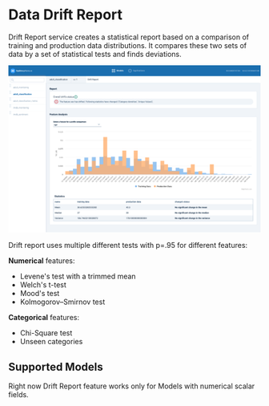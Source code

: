 # Data Drift Report

Drift Report service creates a statistical report based on a comparison of training and production data distributions. It compares these two sets of data by a set of statistical tests and finds deviations.

![](../../.gitbook/assets/drift_report_screenshot%20%281%29%20%281%29.png)

Drift report uses multiple different tests with p=.95 for different features:

**Numerical** features:

* Levene's test with a trimmed mean 
* Welch's t-test
* Mood's test
* Kolmogorov–Smirnov test

**Categorical** features:

* Chi-Square test
* Unseen categories

## Supported Models

Right now Drift Report feature works only for Models with numerical scalar fields.

